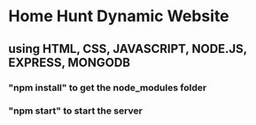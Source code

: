 # Home Hunt Dynamic Website
## using HTML, CSS, JAVASCRIPT, NODE.JS, EXPRESS, MONGODB
### "npm install" to get the node_modules folder
### "npm start" to start the server
